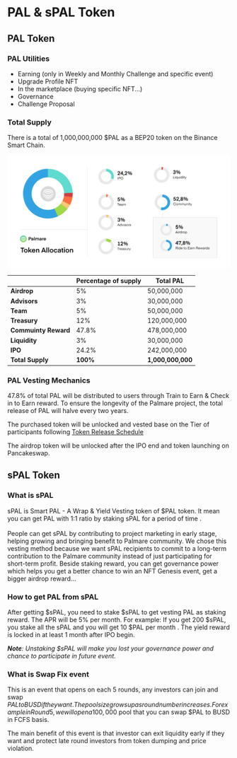 # PAL & sPAL Token

## **PAL Token**

### PA**L** Utilities

* Earning (only in Weekly and Monthly Challenge and specific event)
* Upgrade Profile NFT
* In the marketplace (buying specific NFT...)
* Governance
* Challenge Proposal

### **Total** **Supply**

There is a total of 1,000,000,000 $PAL as a BEP20 token on the Binance Smart Chain.&#x20;

![](<../.gitbook/assets/Frame 2 (11).png>)

|                      | Percentage of supply | Total PAL         |
| -------------------- | -------------------- | ----------------- |
| **Airdrop**          | 5%                   | 50,000,000        |
| **Advisors**         | 3%                   | 30,000,000        |
| **Team**             | 5%                   | 50,000,000        |
| **Treasury**         | 12%                  | 120,000,000       |
| **Commuinty Reward** | 47.8%                | 478,000,000       |
| **Liquidity**        | 3%                   | 30,000,000        |
| **IPO**              | 24.2%                | 242,000,000       |
| **Total Supply**     | **100%**             | **1,000,000,000** |



### **PAL Vesting Mechanics**

47.8% of total PAL will be distributed to users through Train to Earn & Check in to Earn reward. To ensure the longevity of the Palmare project, the total release of PAL will halve every two years.

The purchased token will be unlocked and vested base on the Tier of participants following [Token Release Schedule](ipo-initial-phase-offering.md#referal-to-earn)

The airdrop token will be unlocked after the IPO end and token launching on Pancakeswap.

## sPAL Token



### What is sPAL

sPAL is Smart PAL - A Wrap & Yield Vesting token of $PAL token. It mean you can get PAL with 1:1 ratio by staking sPAL for a period of time . \
\
People can get sPAL by contributing to project marketing in early stage, helping growing and bringing benefit to Palmare community. We chose this vesting method because we want sPAL recipients to commit to a long-term contribution to the Palmare community instead of just participating for short-term profit. Beside staking reward, you can get governance power which helps you get a better chance to win an NFT Genesis event, get a bigger airdrop reward...&#x20;

### How to get PAL from sPAL

After getting $sPAL, you need to stake $sPAL to get vesting PAL as staking reward. The  APR will be 5% per month. For example: If you get 200 $sPAL, you stake all the sPAL and you will get 10 $PAL per month . The yield reward is locked in at least 1 month after IPO begin.

_**Note**: Unstaking $sPAL will make you lost your governance power and chance to participate in future event._&#x20;

### What is Swap Fix event&#x20;

This is an event that opens on each 5 rounds, any investors can join and swap $PAL to BUSD if they want. The pool size grows up as round number increases. For example in Round 5, we will open a 100,000$ pool that you can swap $PAL to BUSD in FCFS basis.  &#x20;

The main benefit of this event is that investor can exit liquidity early if they want and protect late round investors from token dumping and price violation. \
&#x20;
